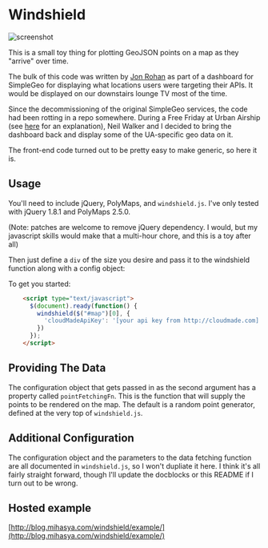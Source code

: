 # Windshield

![screenshot](https://raw.github.com/mihasya/windshield/master/windshield-screenshot.png)

This is a small toy thing for plotting GeoJSON points on a map as they "arrive" over time.

The bulk of this code was written by [Jon Rohan](https://github.com/jonrohan) as part of a dashboard for SimpleGeo for displaying what locations users were targeting their APIs. It would be displayed on our downstairs lounge TV most of the time.

Since the decommissioning of the original SimpleGeo services, the code had been rotting in a repo somewhere. During a Free Friday at Urban Airship (see [here](http://blogs.atlassian.com/2010/11/shipitday_in_the_wild/) for an explanation), Neil Walker and I decided to bring the dashboard back and display some of the UA-specific geo data on it.

The front-end code turned out to be pretty easy to make generic, so here it is.

## Usage

You'll need to include jQuery, PolyMaps, and `windshield.js`. I've only tested with jQuery 1.8.1 and PolyMaps 2.5.0.

(Note: patches are welcome to remove jQuery dependency. I would, but my javascript skills would make that a multi-hour chore, and this is a toy after all)

Then just define a `div` of the size you desire and pass it to the windshield function along with a config object:

To get you started:

```html
    <script type="text/javascript">
      $(document).ready(function() {
        windshield($("#map")[0], {
          'cloudMadeApiKey': '[your api key from http://cloudmade.com]',
        })
      });
    </script>
```

## Providing The Data

The configuration object that gets passed in as the second argument has a property called `pointFetchingFn`. This is the function that will supply the points to be rendered on the map. The default is a random point generator, defined at the very top of `windshield.js`.

## Additional Configuration

The configuration object and the parameters to the data fetching function are all documented in `windshield.js`, so I won't dupliate it here. I think it's all fairly straight forward, though I'll update the docblocks or this README if I turn out to be wrong.

## Hosted example

[http://blog.mihasya.com/windshield/example/](http://blog.mihasya.com/windshield/example/)
